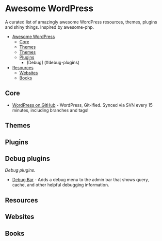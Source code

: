 # Awesome WordPress
A curated list of amazingly awesome WordPress resources, themes, plugins and shiny things. Inspired by awesome-php. 

- [Awesome WordPress](#awesome-wordpress)
	- [Core](#core)
	- [Themes](#themes)
	- [Themes](#themes)
	- [Plugins](#plugins)
		- [Debug] (#debug-plugins)
- [Resources](#resources)
	- [Websites](#websites)
	- [Books](#books)

## Core
* [WordPress on GitHub](https://github.com/WordPress/WordPress) - WordPress, Git-ified. Synced via SVN every 15 minutes, including branches and tags!

	
## Themes	
	
## Plugins
	
## Debug plugins
*Debug plugins.*

* [Debug Bar](http://wordpress.org/plugins/debug-bar/) - Adds a debug menu to the admin bar that shows query, cache, and other helpful debugging information.


## Resources

## Websites

## Books